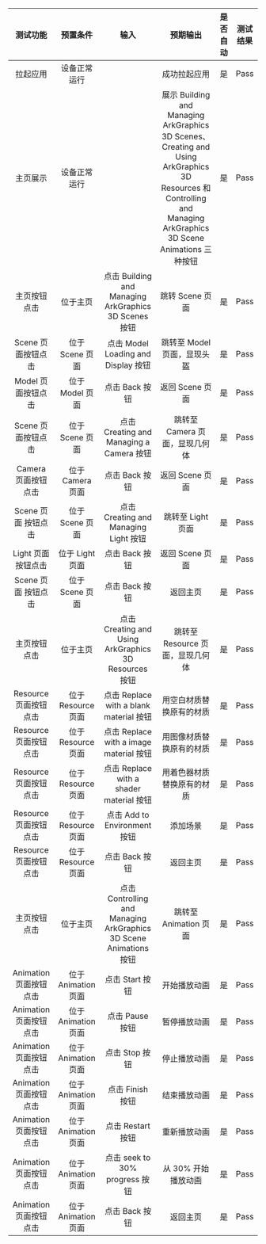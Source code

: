 | 测试功能    | 预置条件         | 输入             | 预期输出                  | 是否自动 | 测试结果 |
|:-------:|:------------:|:--------------:|:---------------------:|:----:|:----:|
| 拉起应用 |    设备正常运行      |                 | 成功拉起应用                                                                                        | 是    | Pass |
| 主页展示 |    设备正常运行      |                 | 展示 Building and Managing ArkGraphics 3D Scenes、Creating and Using ArkGraphics 3D Resources 和 Controlling and Managing ArkGraphics 3D Scene Animations 三种按钮 | 是    | Pass |
| 主页按钮点击 |  位于主页        |  点击 Building and Managing ArkGraphics 3D Scenes 按钮  |     跳转 Scene 页面                                                                    | 是    | Pass |
| Scene 页面按钮点击 | 位于 Scene 页面 | 点击 Model Loading and Display 按钮 | 跳转至 Model 页面，显现头盔                                      | 是    | Pass |
| Model 页面按钮点击 | 位于 Model 页面 | 点击 Back 按钮 |  返回 Scene 页面                                                                        | 是    | Pass |
| Scene 页面按钮点击 | 位于 Scene 页面 | 点击 Creating and Managing a Camera 按钮 |  跳转至 Camera 页面，显现几何体                                     | 是    | Pass |
| Camera 页面按钮点击 | 位于 Camera 页面 | 点击 Back 按钮 |  返回 Scene 页面                                                                         | 是    | Pass |
| Scene 页面 按钮点击 | 位于 Scene 页面 |  点击 Creating and Managing Light 按钮  |     跳转至 Light 页面                                                              | 是    | Pass |
| Light 页面按钮点击 |   位于 Light 页面   |                        点击 Back 按钮                        |                       返回 Scene 页面                        | 是    | Pass |
|  Scene 页面 按钮点击   |   位于 Scene 页面   |                        点击 Back 按钮                        |                           返回主页                           | 是    | Pass |
|      主页按钮点击      |      位于主页       |    点击 Creating and Using ArkGraphics 3D Resources 按钮     |               跳转至 Resource 页面，显现几何体               | 是    | Pass |
| Resource 页面按钮点击 | 位于 Resource 页面 | 点击 Replace with a blank material 按钮 |     用空白材质替换原有的材质                                        | 是    | Pass |
| Resource 页面按钮点击  | 位于 Resource 页面  |           点击 Replace with a image material 按钮            |                   用图像材质替换原有的材质                   | 是    | Pass |
| Resource 页面按钮点击  | 位于 Resource 页面  |           点击 Replace with a shader material 按钮           |                  用着色器材质替换原有的材质                  | 是    | Pass |
| Resource 页面按钮点击  | 位于 Resource 页面  |                 点击 Add to Environment 按钮                 |                           添加场景                           | 是    | Pass |
| Resource 页面按钮点击  | 位于 Resource 页面  |                        点击 Back 按钮                        |                           返回主页                           | 是    | Pass |
| 主页按钮点击 | 位于主页 | 点击 Controlling and Managing ArkGraphics 3D Scene Animations按钮 |    跳转至 Animation 页面                                                                      | 是    | Pass |
| Animation 页面按钮点击 | 位于 Animation 页面 | 点击 Start 按钮 |     开始播放动画                                                                                  | 是    | Pass |
| Animation 页面按钮点击 | 位于 Animation 页面 |                       点击 Pause 按钮                        |                         暂停播放动画                         | 是    | Pass |
| Animation 页面按钮点击 | 位于 Animation 页面 |                        点击 Stop 按钮                        |                         停止播放动画                         | 是    | Pass |
| Animation 页面按钮点击 | 位于 Animation 页面 |                       点击 Finish 按钮                       |                         结束播放动画                         | 是    | Pass |
| Animation 页面按钮点击 | 位于 Animation 页面 |                      点击 Restart 按钮                       |                         重新播放动画                         | 是    | Pass |
| Animation 页面按钮点击 | 位于 Animation 页面 |                点击 seek to 30% progress 按钮                |                     从 30% 开始播放动画                      | 是    | Pass |
| Animation 页面按钮点击 | 位于 Animation 页面 |                        点击 Back 按钮                        |                           返回主页                           | 是    | Pass |